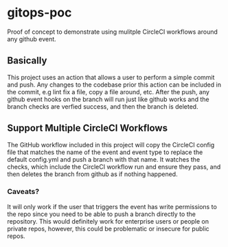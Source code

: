 # gitops-poc
Proof of concept to demonstrate using mulitple CircleCI workflows around any github event. 

## Basically
This project uses an action that allows a user to perform a simple commit and push. Any changes to the codebase prior this action can be included in the commit, e.g lint fix a file, copy a file around, etc. After the push, any github event hooks on the branch will run just like github works and the branch checks are verfied success, and then the branch is deleted.

## Support Multiple CircleCI Workflows
The GitHub workflow included in this project will copy the CircleCI config file that matches the name of the event and event type to replace the default config.yml and push a branch with that name. It watches the checks, which include the CircleCI workflow run and ensure they pass, and then deletes the branch from github as if nothing happened.

### Caveats? 
It will only work if the user that triggers the event has write permissions to the repo since you need to be able to push a branch directly to the repository. This would definitely work for enterprise users or people on private repos, however, this could be problematic or insecure for public repos.
